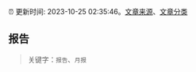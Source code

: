 :alarm_clock: 更新时间: 2023-10-25 02:35:46。[文章来源](/README.md)、[文章分类](/TAGS.md)

## 报告


> 关键字：`报告`、`月报`



